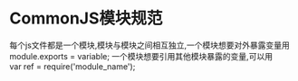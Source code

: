# CommonJS模块规范  

每个js文件都是一个模块,模块与模块之间相互独立,一个模块想要对外暴露变量用  
module.exports = variable;
一个模块想要引用其他模块暴露的变量,可以用  
var ref = require('module_name');